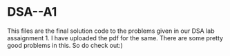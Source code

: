 # DSA--A1
This files are the final solution code to the problems given in our DSA lab assaignment 1. I have uploaded the pdf for the same. There are some pretty good problems in this. So do check out:)
